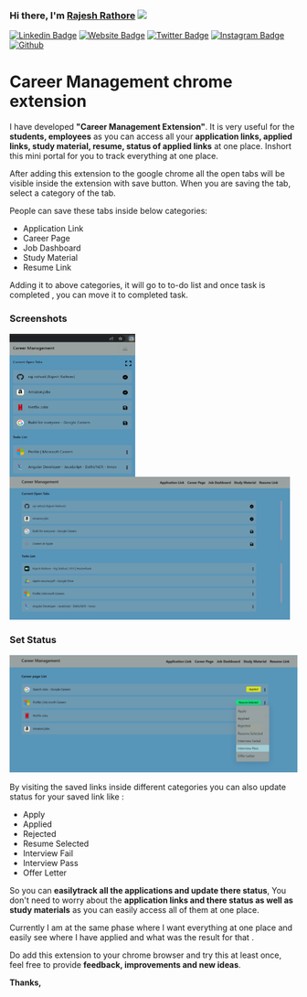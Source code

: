 ### Hi there, I'm <a href="https://www.sololearn.com/profile/10902790#_=_" target="_blank">Rajesh Rathore</a> <img src="https://media.giphy.com/media/hvRJCLFzcasrR4ia7z/giphy.gif" width="25px">

[![Linkedin Badge](https://img.shields.io/badge/-LinkedIn-0e76a8?style=flat-square&logo=Linkedin&logoColor=white)](https://www.linkedin.com/in/rajesh-rathore-0501/)
[![Website Badge](https://img.shields.io/badge/Website-3b5998?style=flat-square&logo=google-chrome&logoColor=white)](https://linktr.ee/rajesh_rathore)
[![Twitter Badge](https://img.shields.io/badge/-Twitter-00acee?style=flat-square&logo=Twitter&logoColor=white)](https://twitter.com/Rajesh946055)
[![Instagram Badge](https://img.shields.io/badge/-Instagram-e4405f?style=flat-square&logo=Instagram&logoColor=white)](https://www.instagram.com/raj_rathod1313/?hl=en)
[![Github](https://img.shields.io/github/followers/raj-rathod?label=Follow&style=social)](https://github.com/raj-rathod)

# Career Management chrome extension
I have developed **"Career Management Extension"**. It is very useful for the **students, employees** as you can access all your **application links, applied links, study material, resume, status of applied links** at one place. Inshort this mini portal for you to track everything at one place.


After adding this extension to the google chrome  all the open tabs will be visible inside the extension with save button. When you are saving the tab,  select a category of the tab.

People can save these tabs inside below categories:
* Application Link
* Career Page
* Job Dashboard
* Study Material
* Resume Link

Adding it to above categories, it will go to to-do list and once task is completed , you can move it to completed task.

<!-- ### [Check Release](https://raj-rathod.github.io/tic-toc-game/) -->

### Screenshots
<img align="left" src="./images/popup.png" width="220em" height="250em"> 
<img  src="./images/option.png" height="250em"> 


### Set Status
<img src="./images/option-status-set.png"> 


By visiting the saved links inside different categories you can also update status for your saved link like : 

* Apply
* Applied
* Rejected
* Resume Selected
* Interview Fail
* Interview Pass
* Offer Letter

So you can **easilytrack all the applications and update there status**, You don't need to worry about the **application links and there status as well as study materials** as you can easily access all of them at one place.

Currently I am at the same phase where I want everything at one place and easily see where I have applied and what was the result for that .

Do add this extension to your chrome browser and try this at least once, feel free to provide **feedback, improvements and new ideas**.

**Thanks,**
